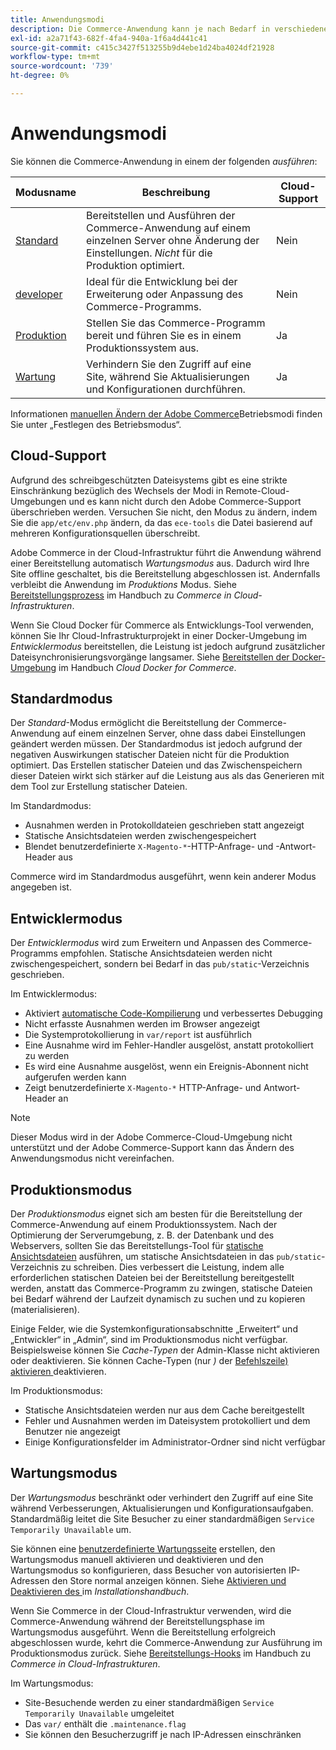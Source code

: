 ```yaml
---
title: Anwendungsmodi
description: Die Commerce-Anwendung kann je nach Bedarf in verschiedenen Modi ausgeführt werden. Eine detaillierte Liste der verfügbaren Anwendungsmodi anzeigen.
exl-id: a2a71f43-682f-4fa4-940a-1f6a4d441c41
source-git-commit: c415c3427f513255b9d4ebe1d24ba4024df21928
workflow-type: tm+mt
source-wordcount: '739'
ht-degree: 0%

---
```


# Anwendungsmodi

Sie können die Commerce-Anwendung in einem der folgenden _ausführen_:

| Modusname | Beschreibung | Cloud-Support |
| ------------------------ | ------------------- | ------------- |
| [Standard](#default-mode) | Bereitstellen und Ausführen der Commerce-Anwendung auf einem einzelnen Server ohne Änderung der Einstellungen. _Nicht_ für die Produktion optimiert. | Nein |
| [developer](#developer-mode) | Ideal für die Entwicklung bei der Erweiterung oder Anpassung des Commerce-Programms. | Nein |
| [Produktion](#production-mode) | Stellen Sie das Commerce-Programm bereit und führen Sie es in einem Produktionssystem aus. | Ja |
| [Wartung](#maintenance-mode) | Verhindern Sie den Zugriff auf eine Site, während Sie Aktualisierungen und Konfigurationen durchführen. | Ja |

Informationen [ manuellen Ändern der Adobe Commerce](../cli/set-mode.md)Betriebsmodi finden Sie unter „Festlegen des Betriebsmodus“.

## Cloud-Support

Aufgrund des schreibgeschützten Dateisystems gibt es eine strikte Einschränkung bezüglich des Wechsels der Modi in Remote-Cloud-Umgebungen und es kann nicht durch den Adobe Commerce-Support überschrieben werden. Versuchen Sie nicht, den Modus zu ändern, indem Sie die `app/etc/env.php` ändern, da das `ece-tools` die Datei basierend auf mehreren Konfigurationsquellen überschreibt.

Adobe Commerce in der Cloud-Infrastruktur führt die Anwendung während einer Bereitstellung automatisch _Wartungsmodus_ aus. Dadurch wird Ihre Site offline geschaltet, bis die Bereitstellung abgeschlossen ist. Andernfalls verbleibt die Anwendung im _Produktions_ Modus. Siehe [Bereitstellungsprozess](https://experienceleague.adobe.com/docs/commerce-cloud-service/user-guide/develop/deploy/process.html?lang=de#deploy-phase) im Handbuch zu _Commerce in Cloud-Infrastrukturen_.

Wenn Sie Cloud Docker für Commerce als Entwicklungs-Tool verwenden, können Sie Ihr Cloud-Infrastrukturprojekt in einer Docker-Umgebung im _Entwicklermodus_ bereitstellen, die Leistung ist jedoch aufgrund zusätzlicher Dateisynchronisierungsvorgänge langsamer. Siehe [Bereitstellen der Docker-Umgebung](https://developer.adobe.com/commerce/cloud-tools/docker/deploy/#launch-mode) im Handbuch _Cloud Docker for Commerce_.


## Standardmodus

Der _Standard_-Modus ermöglicht die Bereitstellung der Commerce-Anwendung auf einem einzelnen Server, ohne dass dabei Einstellungen geändert werden müssen. Der Standardmodus ist jedoch aufgrund der negativen Auswirkungen statischer Dateien nicht für die Produktion optimiert. Das Erstellen statischer Dateien und das Zwischenspeichern dieser Dateien wirkt sich stärker auf die Leistung aus als das Generieren mit dem Tool zur Erstellung statischer Dateien.

Im Standardmodus:

- Ausnahmen werden in Protokolldateien geschrieben statt angezeigt
- Statische Ansichtsdateien werden zwischengespeichert
- Blendet benutzerdefinierte `X-Magento-*`-HTTP-Anfrage- und -Antwort-Header aus

Commerce wird im Standardmodus ausgeführt, wenn kein anderer Modus angegeben ist.

## Entwicklermodus

Der _Entwicklermodus_ wird zum Erweitern und Anpassen des Commerce-Programms empfohlen. Statische Ansichtsdateien werden nicht zwischengespeichert, sondern bei Bedarf in das `pub/static`-Verzeichnis geschrieben.

Im Entwicklermodus:

- Aktiviert [automatische Code-Kompilierung](../cli/code-compiler.md) und verbessertes Debugging
- Nicht erfasste Ausnahmen werden im Browser angezeigt
- Die Systemprotokollierung in `var/report` ist ausführlich
- Eine Ausnahme wird im Fehler-Handler ausgelöst, anstatt protokolliert zu werden
- Es wird eine Ausnahme ausgelöst, wenn ein Ereignis-Abonnent nicht aufgerufen werden kann
- Zeigt benutzerdefinierte `X-Magento-*` HTTP-Anfrage- und Antwort-Header an

>[!NOTE]
>
>Dieser Modus wird in der Adobe Commerce-Cloud-Umgebung nicht unterstützt und der Adobe Commerce-Support kann das Ändern des Anwendungsmodus nicht vereinfachen.

## Produktionsmodus

Der _Produktionsmodus_ eignet sich am besten für die Bereitstellung der Commerce-Anwendung auf einem Produktionssystem. Nach der Optimierung der Serverumgebung, z. B. der Datenbank und des Webservers, sollten Sie das Bereitstellungs-Tool für [statische Ansichtsdateien](../cli/static-view-file-deployment.md) ausführen, um statische Ansichtsdateien in das `pub/static`-Verzeichnis zu schreiben. Dies verbessert die Leistung, indem alle erforderlichen statischen Dateien bei der Bereitstellung bereitgestellt werden, anstatt das Commerce-Programm zu zwingen, statische Dateien bei Bedarf während der Laufzeit dynamisch zu suchen und zu kopieren (materialisieren).

Einige Felder, wie die Systemkonfigurationsabschnitte „Erweitert“ und „Entwickler“ in „Admin“, sind im Produktionsmodus nicht verfügbar. Beispielsweise können Sie _Cache-Typen_ der Admin-Klasse nicht aktivieren oder deaktivieren. Sie können Cache-Typen (nur _)_ der [Befehlszeile) aktivieren ](../cli/manage-cache.md#config-cli-subcommands-cache-en) deaktivieren.

Im Produktionsmodus:

- Statische Ansichtsdateien werden nur aus dem Cache bereitgestellt
- Fehler und Ausnahmen werden im Dateisystem protokolliert und dem Benutzer nie angezeigt
- Einige Konfigurationsfelder im Administrator-Ordner sind nicht verfügbar

## Wartungsmodus

Der _Wartungsmodus_ beschränkt oder verhindert den Zugriff auf eine Site während Verbesserungen, Aktualisierungen und Konfigurationsaufgaben. Standardmäßig leitet die Site Besucher zu einer standardmäßigen `Service Temporarily Unavailable` um.

Sie können eine [benutzerdefinierte Wartungsseite](../../upgrade/troubleshooting/maintenance-mode-options.md) erstellen, den Wartungsmodus manuell aktivieren und deaktivieren und den Wartungsmodus so konfigurieren, dass Besucher von autorisierten IP-Adressen den Store normal anzeigen können. Siehe [Aktivieren und Deaktivieren des ](../../installation/tutorials/maintenance-mode.md) im _Installationshandbuch_.

Wenn Sie Commerce in der Cloud-Infrastruktur verwenden, wird die Commerce-Anwendung während der Bereitstellungsphase im Wartungsmodus ausgeführt. Wenn die Bereitstellung erfolgreich abgeschlossen wurde, kehrt die Commerce-Anwendung zur Ausführung im Produktionsmodus zurück. Siehe [Bereitstellungs-Hooks](https://experienceleague.adobe.com/docs/commerce-cloud-service/user-guide/develop/deploy/best-practices.html?lang=de#phase-5%3A-deployment-hooks) im Handbuch zu _Commerce in Cloud-Infrastrukturen_.

Im Wartungsmodus:

- Site-Besuchende werden zu einer standardmäßigen `Service Temporarily Unavailable` umgeleitet
- Das `var/` enthält die `.maintenance.flag`
- Sie können den Besucherzugriff je nach IP-Adressen einschränken
